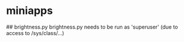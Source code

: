 # miniapps

## brightness.py
brightness.py needs to be run as 'superuser' (due to access to /sys/class/...)
